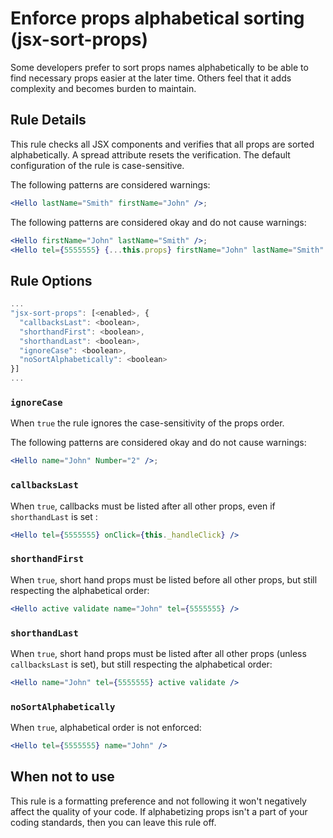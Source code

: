 # Enforce props alphabetical sorting (jsx-sort-props)

Some developers prefer to sort props names alphabetically to be able to find necessary props easier at the later time. Others feel that it adds complexity and becomes burden to maintain.

## Rule Details

This rule checks all JSX components and verifies that all props are sorted alphabetically. A spread attribute resets the verification. The default configuration of the rule is case-sensitive.

The following patterns are considered warnings:

```jsx
<Hello lastName="Smith" firstName="John" />;
```

The following patterns are considered okay and do not cause warnings:

```jsx
<Hello firstName="John" lastName="Smith" />;
<Hello tel={5555555} {...this.props} firstName="John" lastName="Smith" />;
```

## Rule Options

```js
...
"jsx-sort-props": [<enabled>, {
  "callbacksLast": <boolean>,
  "shorthandFirst": <boolean>,
  "shorthandLast": <boolean>,
  "ignoreCase": <boolean>,
  "noSortAlphabetically": <boolean>
}]
...
```

### `ignoreCase`

When `true` the rule ignores the case-sensitivity of the props order.

The following patterns are considered okay and do not cause warnings:

```jsx
<Hello name="John" Number="2" />;
```

### `callbacksLast`

When `true`, callbacks must be listed after all other props, even if `shorthandLast` is set :

```jsx
<Hello tel={5555555} onClick={this._handleClick} />
```

### `shorthandFirst`

When `true`, short hand props must be listed before all other props, but still respecting the alphabetical order:

```jsx
<Hello active validate name="John" tel={5555555} />
```

### `shorthandLast`

When `true`, short hand props must be listed after all other props (unless `callbacksLast` is set), but still respecting the alphabetical order:

```jsx
<Hello name="John" tel={5555555} active validate />
```

### `noSortAlphabetically`

When `true`, alphabetical order is not enforced:

```jsx
<Hello tel={5555555} name="John" />
```

## When not to use

This rule is a formatting preference and not following it won't negatively affect the quality of your code. If alphabetizing props isn't a part of your coding standards, then you can leave this rule off.
